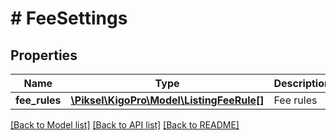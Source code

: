 # # FeeSettings

## Properties

Name | Type | Description | Notes
------------ | ------------- | ------------- | -------------
**fee_rules** | [**\Piksel\KigoPro\Model\ListingFeeRule[]**](ListingFeeRule.md) | Fee rules | [optional] 

[[Back to Model list]](../../README.md#documentation-for-models) [[Back to API list]](../../README.md#documentation-for-api-endpoints) [[Back to README]](../../README.md)


